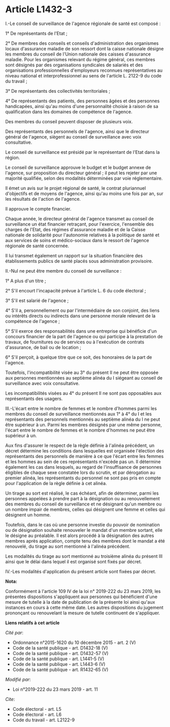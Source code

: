 # Article L1432-3

I.-Le conseil de surveillance de l'agence régionale de santé est composé : 

1° De représentants de l'Etat ; 

2° De membres des conseils et conseils d'administration des organismes locaux d'assurance maladie de son ressort dont la
caisse nationale désigne les membres du conseil de l'Union nationale des caisses d'assurance maladie. Pour les organismes
relevant du régime général, ces membres sont désignés par des organisations syndicales de salariés et des organisations
professionnelles d'employeurs reconnues représentatives au niveau national et interprofessionnel au sens de l'article L.
2122-9 du code du travail ; 

3° De représentants des collectivités territoriales ; 

4° De représentants des patients, des personnes âgées et des personnes handicapées, ainsi qu'au moins d'une personnalité
choisie à raison de sa qualification dans les domaines de compétence de l'agence. 

Des membres du conseil peuvent disposer de plusieurs voix. 

Des représentants des personnels de l'agence, ainsi que le directeur général de l'agence, siègent au conseil de surveillance
avec voix consultative. 

Le conseil de surveillance est présidé par le représentant de l'Etat dans la région. 

Le conseil de surveillance approuve le budget et le budget annexe de l'agence, sur proposition du directeur général ; il peut
les rejeter par une majorité qualifiée, selon des modalités déterminées par voie réglementaire. 

Il émet un avis sur le projet régional de santé, le contrat pluriannuel d'objectifs et de moyens de l'agence, ainsi qu'au
moins une fois par an, sur les résultats de l'action de l'agence. 

Il approuve le compte financier. 

Chaque année, le directeur général de l'agence transmet au conseil de surveillance un état financier retraçant, pour
l'exercice, l'ensemble des charges de l'Etat, des régimes d'assurance maladie et de la Caisse nationale de solidarité pour
l'autonomie relatives à la politique de santé et aux services de soins et médico-sociaux dans le ressort de l'agence
régionale de santé concernée. 

Il lui transmet également un rapport sur la situation financière des établissements publics de santé placés sous
administration provisoire. 

II.-Nul ne peut être membre du conseil de surveillance : 

1° A plus d'un titre ; 

2° S'il encourt         l'incapacité prévue à l'article L. 6 du code électoral ; 

3° S'il est salarié de l'agence ; 

4° S'il a, personnellement ou par l'intermédiaire de son conjoint, des liens ou intérêts directs ou indirects dans une
personne morale relevant de la compétence de l'agence ; 

5° S'il exerce des responsabilités dans une entreprise qui bénéficie d'un concours financier de la part de l'agence ou qui
participe à la prestation de travaux, de fournitures ou de services ou à l'exécution de contrats d'assurance, de bail ou de
location ; 

6° S'il perçoit, à quelque titre que ce soit, des honoraires de la part de l'agence. 

Toutefois, l'incompatibilité visée au 3° du présent II ne peut être opposée aux personnes mentionnées au septième alinéa du I
siégeant au conseil de surveillance avec voix consultative. 

Les incompatibilités visées au 4° du présent II ne sont pas opposables aux représentants des usagers. 

III.-L'écart entre le nombre de femmes et le nombre d'hommes parmi les membres du conseil de surveillance mentionnés aux 1° à
4° du I et les représentants des personnels mentionnés au septième alinéa du I ne peut être supérieur à un. Parmi les membres
désignés par une même personne, l'écart entre le nombre de femmes et le nombre d'hommes ne peut être supérieur à un. 

Aux fins d'assurer le respect de la règle définie à l'alinéa précédent, un décret détermine les conditions dans lesquelles
est organisée l'élection des représentants des personnels de manière à ce que l'écart entre les femmes et les hommes au sein
de ces représentants n'excède pas un. Il détermine également les cas dans lesquels, au regard de l'insuffisance de personnes
éligibles de chaque sexe constatée lors du scrutin, et par dérogation au premier alinéa, les représentants du personnel ne
sont pas pris en compte pour l'application de la règle définie à cet alinéa. 

Un tirage au sort est réalisé, le cas échéant, afin de déterminer, parmi les personnes appelées à prendre part à la
désignation ou au renouvellement des membres du conseil de surveillance et ne désignant qu'un membre ou un nombre impair de
membres, celles qui désignent une femme et celles qui désignent un homme. 

Toutefois, dans le cas où une personne investie du pouvoir de nomination ou de désignation souhaite renouveler le mandat d'un
membre sortant, elle le désigne au préalable. Il est alors procédé à la désignation des autres membres après application,
compte tenu des membres dont le mandat a été renouvelé, du tirage au sort mentionné à l'alinéa précédent. 

Les modalités du tirage au sort mentionné au troisième alinéa du présent III ainsi que le délai dans lequel il est organisé
sont fixés par décret. 

IV.-Les modalités d'application du présent article sont fixées par décret.

**Nota:**

Conformément à l'article 109 IV de la loi n° 2019-222 du 23 mars 2019, les présentes dispositions s'appliquent aux personnes
qui bénéficient d'une mesure de tutelle à la date de publication de la présente loi ainsi qu'aux instances en cours à cette
même date. Les autres dispositions du jugement prononçant ou renouvelant la mesure de tutelle continuent de s'appliquer.

**Liens relatifs à cet article**

_Cité par_:

  - Ordonnance n°2015-1620 du 10 décembre 2015 - art. 2 (V)
  - Code de la santé publique - art. D1432-18 (V)
  - Code de la santé publique - art. D1432-57 (V)
  - Code de la santé publique - art. L1441-5 (V)
  - Code de la santé publique - art. L1443-6 (V)
  - Code de la santé publique - art. R1432-65 (V)

_Modifié par_:

  - Loi n°2019-222 du 23 mars 2019 - art. 11

_Cite_:

  - Code électoral - art. L5
  - Code électoral - art. L6
  - Code du travail - art. L2122-9
